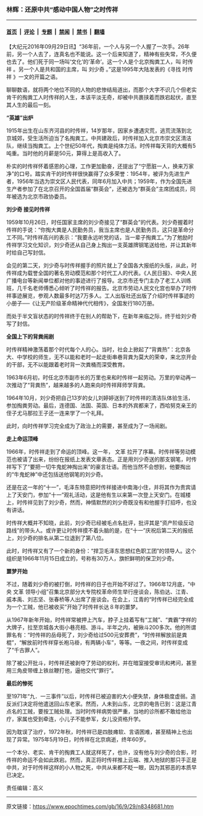 ### 林辉：还原中共“感动中国人物”之时传祥

---

#### [首页](../../../..?n8348681) &nbsp;|&nbsp; [评论](../../../../../epoch-comment?n8348681) &nbsp;|&nbsp; [专题](../../../../../epoch-special?n8348681) &nbsp;|&nbsp; [禁闻](../../../../../epoch-news?n8348681) &nbsp;|&nbsp; [禁书](../../../../../books?n8348681) &nbsp;|&nbsp; [翻墙](https://github.com/gfw-breaker/nogfw/blob/master/README.md?n8348681)


<div class="post_content" id="artbody" itemprop="articleBody">
 <!-- article content begin -->
 <p>
  【大纪元2016年09月29日讯】“36年前，一个人与另一个人握了一次手。26年前，另一个人去了，连真名也不能说。这一个后来知道了，精神有些失常，不久便也去了。他们死于同一场叫‘文化’的‘革命’。这一个人是个北京掏粪工人，叫
  <ok href="https://www.epochtimes.com/gb/tag/%E6%97%B6%E4%BC%A0%E7%A5%A5.html">
   时传祥
  </ok>
  。另一个人是共和国的主席，叫
  <ok href="https://www.epochtimes.com/gb/tag/%E5%88%98%E5%B0%91%E5%A5%87.html">
   刘少奇
  </ok>
  。”这是1995年大陆发表的《寻找
  <ok href="https://www.epochtimes.com/gb/tag/%E6%97%B6%E4%BC%A0%E7%A5%A5.html">
   时传祥
  </ok>
  》一文的开篇之语。
 </p>
 <p>
  聊聊数语，就将两个地位不同的人物的悲惨结局道出，而那个大字不识几个但老实肯干的掏粪工人时传祥的人生，本该平淡无奇，却被中共裹挟着而跌宕起伏，直至其人生的最后一刻。
 </p>
 <p>
  <strong>
   “英雄”出炉
  </strong>
 </p>
 <p>
  1915年出生在山东齐河县的时传祥，14岁那年，因家乡遭遇灾荒，逃荒流落到北京城郊，受生活所迫当了名掏粪工。中共建政后，时传祥加入北京市崇文区清洁队，继续当掏粪工。上个世纪50年代，掏粪是纯体力活。时传祥每天背的大概有5吨重。当时他的月薪是50元，算得上是高收入了。
 </p>
 <p>
  朴实的时传祥怀着感恩的心理，工作更加勤奋，还提出了“宁愿脏一人，换来万家净”的口号。踏实肯干的时传祥很快赢得了众多荣誉：1954年，被评为先进生产者，1956年当选为崇文区人民代表，同年6月加入中共；1959年，作为全国先进生产者参加了在北京召开的全国首届“群英会”，还被选为“群英会”主席团成员，同年被选为北京市政协委员。
 </p>
 <p>
  <strong>
   <ok href="https://www.epochtimes.com/gb/tag/%E5%88%98%E5%B0%91%E5%A5%87.html">
    刘少奇
   </ok>
   接见时传祥
  </strong>
 </p>
 <p>
  1959年10月26日，时任国家主席的刘少奇接见了“群英会”的代表。刘少奇握着时传祥的手说：“你掏大粪是人民勤务员，我当主席也是人民勤务员，这只是革命分工不同。”时传祥高兴的表示：“我要永远听党的话，当一辈子掏粪工。”为了勉励时传祥学习文化知识，刘少奇还从自己身上掏出一支英雄牌钢笔送给他，并让其新年时给自己写封信。
 </p>
 <p>
  会见的第二天，刘少奇与时传祥握手的照片就上了全国各大报纸的头版，从此，时传祥成为载誉全国的著名劳动模范和那个时代工人的代表。《人民日报》、中央人民广播电台等新闻单位都对他的事迹进行了报导。北京市还专门主办了老工人训练班，几千名老师傅悉心倾听了时传祥的报告。北京市劳动人民文化宫也举办了时传祥事迹展览，参观人数最多时达7万多人。工人出版社还出版了介绍时传祥事迹的小册子──《让无产阶级革命精神代代相传》，全国发行180万册。
 </p>
 <p>
  而处于半文盲状态的时传祥终于在别人的帮助下，在新年来临之际，终于给刘少奇写了封信。
 </p>
 <p>
  <strong>
   全国上下的背粪闹剧
  </strong>
 </p>
 <p>
  时传祥精神激荡着那个时代每个人的心。当时，社会上掀起了“背粪热”：北京各大、中学校的师生，无不以能和老时一起走街串巷背粪为莫大的荣幸，来北京开会的干部，无不以能跟着老时背一次粪桶而深受教育。
 </p>
 <p>
  1963年6月初，时任北京市副市长的万里也来和时传祥一起劳动。万里的举动再一次推动了“背粪热”，越来越多的人跑来向时传祥拜师学背粪。
 </p>
 <p>
  1964年10月，刘少奇把自己13岁的女儿刘婷婷送到了时传祥的清洁队体验生活，参加掏粪劳动。最后，连德国、法国、英国、日本的外宾都来了，西哈努克亲王的侄子尤马那拉王子还一连来学了一个礼拜。
 </p>
 <p>
  此时，向时传祥学习完全成为了政治上的需要，甚至成为了一场闹剧。
 </p>
 <p>
  <strong>
   走上命运顶峰
  </strong>
 </p>
 <p>
  1966年，时传祥走到了命运的顶峰。这一年，
  <ok href="https://www.epochtimes.com/gb/tag/%E6%96%87%E9%9D%A9.html">
   文革
  </ok>
  拉开了序幕。时传祥等劳动模范也被请了出来，纷纷在报纸上发表文章表态。正是用刘少奇送的那支钢笔，时传祥写下了“要把一切牛鬼蛇神掏出来”的豪言壮语。而他当然不会想到，他要掏出的“牛鬼蛇神”中还包括送他钢笔的刘少奇。
 </p>
 <p>
  还是在这一年的“十一”，毛泽东特意把时传祥接进中南海小住，并将其作为贵宾请上了天安门，参加“十一”观礼活动，这是他有生以来第一次登上天安门。在城楼上，时传祥见到了刘少奇，然而，神情默然的刘少奇既没有和他握手打招呼，也没有讲话。
 </p>
 <p>
  时传祥大概并不知晓，此前，刘少奇已经被毛点名批评，批评其是“资产阶级反动路线”的带头人。或许更让时传祥摸不着头脑的是，在“十一”庆祝后第二天的报纸上，刘少奇的排名从第二位退到了第八位。
 </p>
 <p>
  此时，时传祥又有了一个新的身份：“捍卫毛泽东思想红色职工团”的领导人。这个组织是1966年11月15日成立的，号称有30万人，旗帜鲜明的保卫刘少奇。
 </p>
 <p>
  <strong>
   噩梦开始
  </strong>
 </p>
 <p>
  不过，随着刘少奇的被打倒，时传祥的日子也开始不好过了。1966年12月底，“中央
  <ok href="https://www.epochtimes.com/gb/tag/%E6%96%87%E9%9D%A9.html">
   文革
  </ok>
  领导小组”召集北京部分大专院校革命师生举行座谈会，陈伯达、江青、戚本禹、刘志坚、张春桥等人出席了座谈会。在会上，江青的“时传祥已经完全成为一个工贼，他已被收买”开始了时传祥长达８年的噩梦。
 </p>
 <p>
  从1967年新年开始，时传祥常被押上汽车，脖子上挂着写有“工贼”、“粪霸”字样的大牌子，拉至京城各大街小巷亮相、游斗。半年之内，被揪斗200多次。他的所谓罪名有：“时传祥的岳母死了，刘少奇给过500元安葬费”，“时传祥解放前是粪棍”，“解放前时传祥穿长袍马褂，有两辆小车”，等等。一夜之间，时传祥变成了“千古罪人”。
 </p>
 <p>
  除了被公开批斗，时传祥还被剥夺了劳动的权利，并在暗室接受审讯和拷问，甚至用三角皮带缠上铁丝鞭打他，逼他交代“罪行”。
 </p>
 <p>
  <strong>
   最后的惨死
  </strong>
 </p>
 <p>
  至1971年“九．一三事件”以后，时传祥已被迫害的大小便失禁，身体极度虚弱。造反派们决定将他遣送回山东老家。然而，人未到山东，北京的电告已到：这是江青点名的工贼，要按工贼处理。当时时传祥病势很严重，当地的诊所都不敢给他治疗，家属也受到牵连，小儿子不能参军，女儿没资格升学。
 </p>
 <p>
  因为耽误了治疗，1972年秋，时传祥已是四肢瘫软、言语困难，甚至精神上也出现了异常。1975年5月19日，时传祥在北京病逝，终年60岁。
 </p>
 <p>
  一个本分、老实、肯干的掏粪工人就这样死了，也许，没有他与刘少奇的合影，时传祥的命运不会如此跌宕。然而，真正将时传祥推上云端、推入地狱的那只手正是中共，对于时传祥这样的小人物之死，中共从来都不眨一眼，因为其邪恶的本质早已决定。
 </p>
 <p>
  责任编辑：高义
 </p>
 <!-- article content end -->
 <div id="below_article_ad">
 </div>
</div>


---

原文链接：https://www.epochtimes.com/gb/16/9/29/n8348681.htm